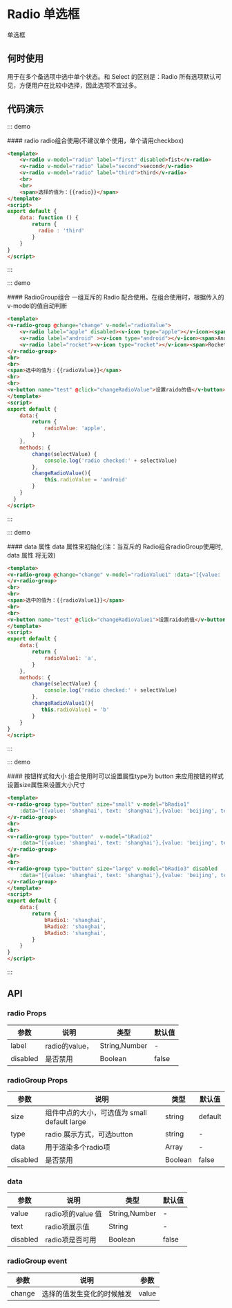 <script>

export default {
    data: function () {
    return {
      radioValue:'apple',
      radioValue1 : 'a' ,
      radio : 'third',
      bRadio1: 'shanghai',
      bRadio2: 'shanghai',
      bRadio3: 'shanghai',
      
    }
    },
    methods: {
        change(selectValue) {
            console.log('radio checked:' + selectValue)
        },
        changeRadioValue(){
            this.radioValue = 'android'
        },
         changeRadioValue1(){
             this.radioValue1 = 'b'
         }
    }
}
</script>

# Radio 单选框
单选框

## 何时使用

用于在多个备选项中选中单个状态。和 Select 的区别是：Radio 所有选项默认可见，方便用户在比较中选择，因此选项不宜过多。

## 代码演示

::: demo

<summary>
  #### radio
  radio组合使用(不建议单个使用，单个请用checkbox)
</summary>

```html
<template>
    <v-radio v-model="radio" label="first" disabled>fist</v-radio>
    <v-radio v-model="radio" label="second">second</v-radio>
    <v-radio v-model="radio" label="third">third</v-radio>
    <br>
    <br>
    <span>选择的值为：{{radio}}</span>
</template>
<script>
export default {
    data: function () {
        return {
          radio : 'third'
        }
    }
}
</script>
```
:::

::: demo

<summary>
  #### RadioGroup组合
  一组互斥的 Radio 配合使用。在组合使用时，根据传入的v-model的值自动判断
</summary>

```html
<template>
<v-radio-group @change="change" v-model="radioValue">
    <v-radio label="apple" disabled><v-icon type="apple"></v-icon><span>Apple</span></v-radio>
    <v-radio label="android" ><v-icon type="android"></v-icon><span>Android</span></v-radio>
    <v-radio label="rocket"><v-icon type="rocket"></v-icon><span>Rocket</span></v-radio>
</v-radio-group>
<br>
<br>
<span>选中的值为：{{radioValue}}</span>
<br>
<br>
<v-button name="test" @click="changeRadioValue">设置raido的值</v-button>
</template>
<script>
export default {
    data:{
        return {
            radioValue: 'apple',
        }
    },
    methods: {
        change(selectValue) {
            console.log('radio checked:' + selectValue)
        },
        changeRadioValue(){
            this.radioValue = 'android'
        }
    }
  }
</script>
```
:::

::: demo

<summary>
  #### data 属性
  data 属性来初始化(注：当互斥的 Radio组合radioGroup使用时, data 属性 将无效)
</summary>

```html
<template>
<v-radio-group @change="change" v-model="radioValue1" :data="[{value: 'a', text: 'A'},{value: 'b', text: 'B'},{value: 'c', text: 'C'},{value: 'd', text: 'D'}]">
</v-radio-group>
<br>
<br>
<span>选中的值为：{{radioValue1}}</span>
<br>
<br>
<v-button name="test" @click="changeRadioValue1">设置raido的值</v-button>
</template>
<script>
export default {
    data:{
        return {
            radioValue1: 'a',
        }
    },
    methods: {
        change(selectValue) {
            console.log('radio checked:' + selectValue)
        },
        changeRadioValue1(){
           this.radioValue1 = 'b'
        }
    }
}
</script>
```
:::

::: demo

<summary>
  #### 按钮样式和大小
  组合使用时可以设置属性type为 button 来应用按钮的样式 设置size属性来设置大小尺寸
</summary>

```html
<template>
<v-radio-group type="button" size="small" v-model="bRadio1"
    :data="[{value: 'shanghai', text: 'shanghai'},{value: 'beijing', text: 'beijing',disabled:true},{value: 'chengdu', text: 'chengdu'},{value: 'tianjin', text: 'tianji'}]">
</v-radio-group>
<br>
<br>
<v-radio-group type="button"  v-model="bRadio2"
    :data="[{value: 'shanghai', text: 'shanghai'},{value: 'beijing', text: 'beijing',disabled:true},{value: 'chengdu', text: 'chengdu'},{value: 'tianjin', text: 'tianji'}]">
</v-radio-group>
<br>
<br>
<v-radio-group type="button" size="large" v-model="bRadio3" disabled
    :data="[{value: 'shanghai', text: 'shanghai'},{value: 'beijing', text: 'beijing',disabled:true},{value: 'chengdu', text: 'chengdu'},{value: 'tianjin', text: 'tianji'}]">
</v-radio-group>
</template>
<script>
export default {
    data:{
        return {
            bRadio1: 'shanghai',
            bRadio2: 'shanghai',
            bRadio3: 'shanghai',
        }
    }
}
</script>
```
:::

## API


### radio Props

| 参数      | 说明          | 类型      | 默认值  |
|---------- |-------------- |----------  |-------- |
| label | radio的value， | String,Number |-|
| disabled | 是否禁用 | Boolean | false |

### radioGroup Props

| 参数      | 说明          | 类型      | 默认值  |
|---------- |-------------- |----------  |-------- |
| size | 组件中点的大小，可选值为 small default large | string | default |
| type | radio 展示方式，可选button | string |-|
| data | 用于渲染多个radio项 | Array |-|
| disabled | 是否禁用 | Boolean | false |

### data
| 参数      | 说明          | 类型      | 默认值  |
|---------- |-------------- |----------  |-------- 
| value | radio项的value 值| String,Number |-|
| text | radio项展示值| String |-|
| disabled | radio项是否可用| Boolean | false |

### radioGroup event

| 参数      | 说明          | 参数     |
|---------- |-------------- |----------  |
| change | 选择的值发生变化的时候触发 | value |

